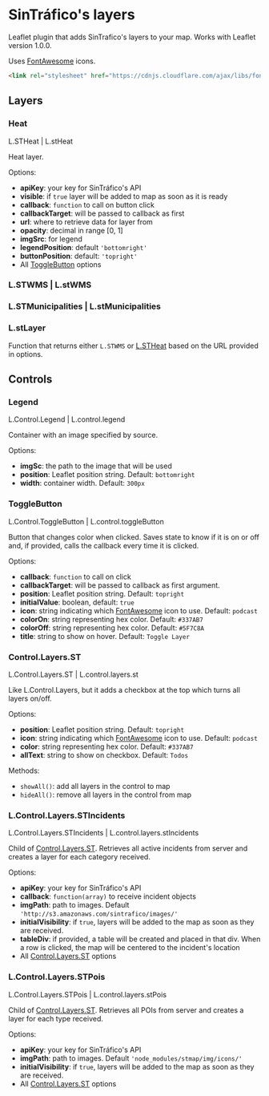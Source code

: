 # SinTráfico's layers

Leaflet plugin that adds SinTrafico's layers to your map.
Works with Leaflet version 1.0.0. 

Uses [FontAwesome](http://fontawesome.io/) icons.
```html
<link rel="stylesheet" href="https://cdnjs.cloudflare.com/ajax/libs/font-awesome/4.7.0/css/font-awesome.min.css">
``` 

## Layers
### Heat
L.STHeat | L.stHeat

Heat layer.

Options:
* **apiKey**: your key for SinTráfico's API 
* **visible**: if `true` layer will be added to map as 
    soon as it is ready
* **callback**: `function` to call on button click
* **callbackTarget**: will be passed to callback as first
* **url**: where to retrieve data for layer from
* **opacity**: decimal in range [0, 1]
* **imgSrc**: for legend
* **legendPosition**: default `'bottomright'`
* **buttonPosition**: default: `'topright'`
* All [ToggleButton](#togglebutton) options

### L.STWMS | L.stWMS
### L.STMunicipalities | L.stMunicipalities
### L.stLayer
   Function that returns either `L.STWMS` or [L.STHeat](#heat) 
   based on the URL provided in options. 

## Controls
### Legend
L.Control.Legend | L.control.legend

Container with an image specified by source.

Options:
* **imgSc**: the path to the image that will be used
* **position**: Leaflet position string. Default: `bottomright`
* **width**: container width. Default: `300px`

### ToggleButton
L.Control.ToggleButton | L.control.toggleButton

Button that changes color when clicked. Saves state to
know if it is on or off and, if provided, calls the
callback every time it is clicked.

Options:
* **callback**: `function` to call on click
* **callbackTarget**: will be passed to callback as first
    argument.
* **position**: Leaflet position string. Default: `topright`
* **initialValue**: boolean, default: `true`
* **icon**: string indicating which [FontAwesome](http://fontawesome.io/)
    icon to use. Default: `podcast`
* **colorOn**: string representing hex color. Default: `#337AB7`
* **colorOff**: string representing hex color. Default: `#5F7C8A`
* **title**: string to show on hover. Default: `Toggle Layer`

### Control.Layers.ST
L.Control.Layers.ST | L.control.layers.st

Like L.Control.Layers, but it adds a checkbox at the top
which turns all layers on/off. 

Options:
* **position**: Leaflet position string. Default: `topright`
* **icon**: string indicating which [FontAwesome](http://fontawesome.io/)
    icon to use. Default: `podcast`
* **color**: string representing hex color. Default: `#337AB7`
* **allText**: string to show on checkbox. 
    Default: `Todos`

Methods:
* `showAll()`: add all layers in the control to map
* `hideAll()`: remove all layers in the control from map

### L.Control.Layers.STIncidents
L.Control.Layers.STIncidents | L.control.layers.stIncidents

Child of [Control.Layers.ST](#controllayersst). 
Retrieves all active incidents from server and creates
a layer for each category received.

Options:
* **apiKey**: your key for SinTráfico's API 
* **callback**: `function(array)` to receive incident objects
* **imgPath**: path to images. Default 
    `'http://s3.amazonaws.com/sintrafico/images/'`
* **initialVisibility**: if `true`, layers will be added
    to the map as soon as they are received.
* **tableDiv**: if provided, a table will be created and
    placed in that div. When a row is clicked, the map
    will be centered to the incident's location
* All [Control.Layers.ST](#controllayersst) options

### L.Control.Layers.STPois
L.Control.Layers.STPois | L.control.layers.stPois

Child of [Control.Layers.ST](#controllayersst). 
Retrieves all POIs from server and creates
a layer for each type received.

Options:
* **apiKey**: your key for SinTráfico's API 
* **imgPath**: path to images. Default 
    `'node_modules/stmap/img/icons/'`
* **initialVisibility**: if `true`, layers will be added
    to the map as soon as they are received.
* All [Control.Layers.ST](#controllayersst) options
